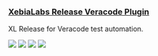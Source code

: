 ### [XebiaLabs Release Veracode Plugin](https://github.com/xebialabs-community/xlr-veracode-plugin)

XL Release for Veracode test automation.

![](https://img.shields.io/github/stars/xebialabs-community/xlr-veracode-plugin.svg)
![](https://img.shields.io/github/languages/top/xebialabs-community/xlr-veracode-plugin)
![](https://img.shields.io/github/contributors/xebialabs-community/xlr-veracode-plugin)
[![](https://img.shields.io/github/followers/xebialabs-community?label=xebialabs-community&style=social)](https://github.com/xebialabs-community)
